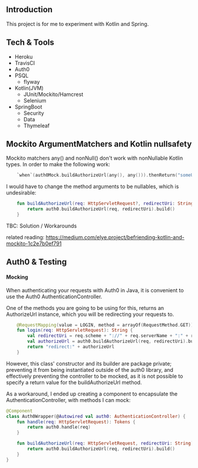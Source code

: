 ## Introduction
This project is for me to experiment with Kotlin and Spring.

## Tech & Tools
- Heroku
- TravisCI
- Auth0
- PSQL
	- flyway
- Kotlin(JVM)
	- JUnit/Mockito/Hamcrest
	- Selenium
- SpringBoot
	- Security
	- Data
	- Thymeleaf
	
	
## Mockito ArgumentMatchers and Kotlin nullsafety
Mockito matchers any() and nonNull() don't work with nonNullable Kotlin types. In order to make the following work:

```kotlin
	`when`(auth0Mock.buildAuthorizeUrl(any(), any())).thenReturn("someUrl")
```
I would have to change the method arguments to be nullables, which is undesirable:
```kotlin
	fun buildAuthorizeUrl(req: HttpServletRequest?, redirectUri: String?): String {
		return auth0.buildAuthorizeUrl(req, redirectUri).build()
	}
```

TBC: Solution / Workarounds

related reading: https://medium.com/elye.project/befriending-kotlin-and-mockito-1c2e7b0ef791

## Auth0 & Testing
#### Mocking
When authenticating your requests with Auth0 in Java, it is convenient to use the Auth0 AuthenticationController.

One of the methods you are going to be using for this, returns an AuthorizeUrl instance, which you will be redirecting your requests to.

```kotlin
	@RequestMapping(value = LOGIN, method = arrayOf(RequestMethod.GET))
	fun login(req: HttpServletRequest): String {
		val redirectUri = req.scheme + "://" + req.serverName + ":" + req.serverPort + CALLBACK
		val authorizeUrl = auth0.buildAuthorizeUrl(req, redirectUri).build()
		return "redirect:" + authorizeUrl
	}
```
However, this class' constructor and its builder are package private; preventing it from being instantiated
outside of the auth0 library, and effectively preventing the controller to be mocked, as it is not possible
to specify a return value for the buildAuthorizeUrl method.

As a workaround, I ended up creating a component to encapsulate the AuthenticationController, with methods I can mock:
```kotlin
@Component
class Auth0Wrapper(@Autowired val auth0: AuthenticationController) {
	fun handle(req: HttpServletRequest): Tokens {
		return auth0.handle(req)
	}

	fun buildAuthorizeUrl(req: HttpServletRequest, redirectUri: String): String {
		return auth0.buildAuthorizeUrl(req, redirectUri).build()
	}
}
```